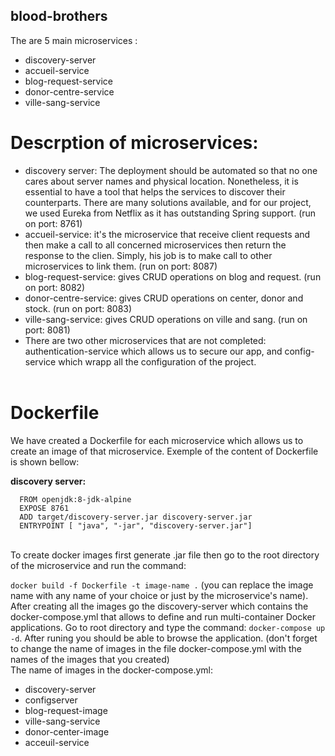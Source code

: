## blood-brothers


The are 5 main microservices : 

  - discovery-server
  - accueil-service
  - blog-request-service
  - donor-centre-service
  - ville-sang-service


# Descrption of microservices: 

- discovery server: The deployment should be automated so that no one cares about server names and physical location. Nonetheless, it is essential to have a tool that helps the services to discover their counterparts. There are many solutions available, and for our project, we used Eureka from Netflix as it has outstanding Spring support. (run on port: 8761)
- accueil-service: it's the microservice that receive client requests and then make a call to all concerned microservices then return the response to the clien. Simply, his job is to make call to other microservices to link them. (run on port: 8087)
- blog-request-service: gives CRUD operations on blog and request. (run on port: 8082)
- donor-centre-service: gives CRUD operations on center, donor and stock. (run on port: 8083)
- ville-sang-service: gives CRUD operations on ville and sang. (run on port: 8081)
- There are two other microservices that are not completed: authentication-service which allows us to secure our app, and config-service which wrapp all the configuration of the project.
<br><br>

# Dockerfile
 We have created a Dockerfile for each microservice which allows us to create an image of that microservice. Exemple of the content of Dockerfile is shown bellow: 
 
**discovery server:**
```
  FROM openjdk:8-jdk-alpine
  EXPOSE 8761
  ADD target/discovery-server.jar discovery-server.jar
  ENTRYPOINT [ "java", "-jar", "discovery-server.jar"]
```
 <br>
To create docker images first generate .jar file then go to the root directory of the microservice and run the command: 

```docker build -f Dockerfile -t image-name .```
(you can replace the image name with any name of your choice or just by the microservice's name).
<br>
After creating all the images go the discovery-server which contains the docker-compose.yml that allows to define and run multi-container Docker applications. Go to root directory and type the command: 
```docker-compose up -d```.
After runing you should be able to browse the application. (don't forget to change the name of images in the file docker-compose.yml with the names of the images that you created)
<br>
The name of images in the docker-compose.yml: 

- discovery-server
- configserver
- blog-request-image
- ville-sang-service
- donor-center-image
- acceuil-service

